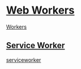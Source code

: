 # [Web Workers](https://segmentfault.com/a/1190000017578650)

[Workers](../../study-code/worker/index.html)

## [Service Worker](https://segmentfault.com/a/1190000017749922)

[serviceworker](../../study-code/serviceworker/index.html)
